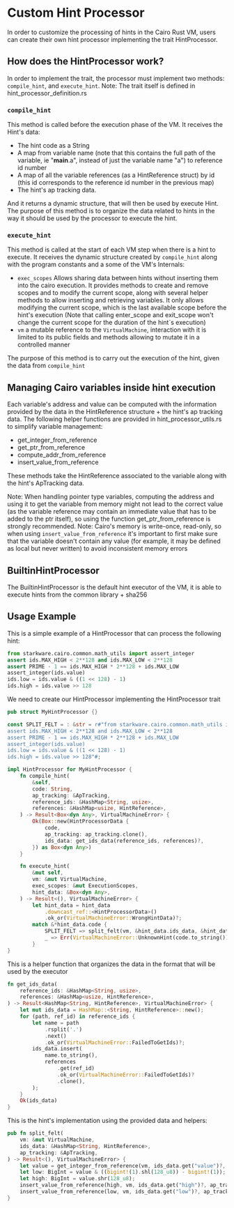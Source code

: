 Custom Hint Processor
===

In order to customize the processing of hints in the Cairo Rust VM, users can create their own hint processor implementing the trait HintProcessor.

## How does the HintProcessor work?

In order to implement the trait, the processor must implement two methods: `compile_hint`, and `execute_hint`.
Note: The trait itself is defined in hint_processor_definition.rs

### `compile_hint`

This method is called before the execution phase of the VM.
It receives the Hint's data:

* The hint code as a String
* A map from variable name (note that this contains the full path of the variable, ie "__main__.a", instead of just the variable name "a") to reference id number
* A map of all the variable references (as a HintReference struct) by id (this id corresponds to the reference id number in the previous map)
* The hint's ap tracking data.

And it returns a dynamic structure, that will then be used by execute Hint.
The purpose of this method is to organize the data related to hints in the way it should be used by the processor to execute the hint.

### `execute_hint`

This method is called at the start of each VM step when there is a hint to execute.
It receives the dynamic structure created by `compile_hint` along with the program constants and a some of the VM's Internals:

* `exec_scopes` Allows sharing data between hints without inserting them into the cairo execution. It provides methods to create and remove scopes and to modify the current scope, along with several helper methods to allow inserting and retrieving variables. It only allows modifying the current scope, which is the last available scope before the hint's execution (Note that calling enter_scope and exit_scope won't change the current scope for the duration of the hint´s execution)
* `vm` a mutable reference to the `VirtualMachine`, interaction with it is limited to its public fields and methods allowing to mutate it in a controlled manner

The purpose of this method is to carry out the execution of the hint, given the data from `compile_hint`

## Managing Cairo variables inside hint execution

Each variable's address and value can be computed with the information provided by the data in the HintReference structure + the hint's ap tracking data.
The following helper functions are provided in hint_processor_utils.rs to simplify variable management:

* get_integer_from_reference
* get_ptr_from_reference
* compute_addr_from_reference
* insert_value_from_reference

These methods take the HintReference associated to the variable along with the hint's ApTracking data.

Note: When handling pointer type variables, computing the address and using it to get the variable from memory might not lead to the correct value (as the variable reference may contain an immediate value that has to be added to the ptr itself), so using the function get_ptr_from_reference is strongly recommended.
Note: Cairo's memory is write-once, read-only, so when using `insert_value_from_reference` it's important to first make sure that the variable doesn't contain any value (for example, it may be defined as local but never written) to avoid inconsistent memory errors

## BuiltinHintProcessor

The BuiltinHintProcessor is the default hint executor of the VM, it is able to execute hints from the common library + sha256

## Usage Example

This is a simple example of a HintProcessor that can process the following hint:

```python
from starkware.cairo.common.math_utils import assert_integer
assert ids.MAX_HIGH < 2**128 and ids.MAX_LOW < 2**128
assert PRIME - 1 == ids.MAX_HIGH * 2**128 + ids.MAX_LOW
assert_integer(ids.value)
ids.low = ids.value & ((1 << 128) - 1)
ids.high = ids.value >> 128
```

We need to create our HintProcessor implementing the HintProcessor trait
```rust
pub struct MyHintProcessor {}

const SPLIT_FELT = : &str = r#"from starkware.cairo.common.math_utils import assert_integer
assert ids.MAX_HIGH < 2**128 and ids.MAX_LOW < 2**128
assert PRIME - 1 == ids.MAX_HIGH * 2**128 + ids.MAX_LOW
assert_integer(ids.value)
ids.low = ids.value & ((1 << 128) - 1)
ids.high = ids.value >> 128"#;

impl HintProcessor for MyHintProcessor {
    fn compile_hint(
        &self,
        code: String,
        ap_tracking: &ApTracking,
        reference_ids: &HashMap<String, usize>,
        references: &HashMap<usize, HintReference>,
    ) -> Result<Box<dyn Any>, VirtualMachineError> {
        Ok(Box::new(HintProcessorData {
            code,
            ap_tracking: ap_tracking.clone(),
            ids_data: get_ids_data(reference_ids, references)?,
        }) as Box<dyn Any>)
    }

    fn execute_hint(
        &mut self,
        vm: &mut VirtualMachine,
        exec_scopes: &mut ExecutionScopes,
        hint_data: &Box<dyn Any>,
    ) -> Result<(), VirtualMachineError> {
        let hint_data = hint_data
            .downcast_ref::<HintProcessorData>()
            .ok_or(VirtualMachineError::WrongHintData)?;
        match &*hint_data.code {
            SPLIT_FELT => split_felt(vm, &hint_data.ids_data, &hint_data.ap_tracking),
            _ => Err(VirtualMachineError::UnknownHint(code.to_string())),
        }
}
```

This is a helper function that organizes the data in the format that will be used by the executor
```rust
fn get_ids_data(
    reference_ids: &HashMap<String, usize>,
    references: &HashMap<usize, HintReference>,
) -> Result<HashMap<String, HintReference>, VirtualMachineError> {
    let mut ids_data = HashMap::<String, HintReference>::new();
    for (path, ref_id) in reference_ids {
        let name = path
            .rsplit('.')
            .next()
            .ok_or(VirtualMachineError::FailedToGetIds)?;
        ids_data.insert(
            name.to_string(),
            references
                .get(ref_id)
                .ok_or(VirtualMachineError::FailedToGetIds)?
                .clone(),
        );
    }
    Ok(ids_data)
}
```

This is the hint's implementation using the provided data and helpers:
```rust
pub fn split_felt(
    vm: &mut VirtualMachine,
    ids_data: &HashMap<String, HintReference>,
    ap_tracking: &ApTracking,
) -> Result<(), VirtualMachineError> {
    let value = get_integer_from_reference(vm, ids_data.get("value")?, ap_tracking)?;
    let low: BigInt = value & ((bigint!(1).shl(128_u8)) - bigint!(1));
    let high: BigInt = value.shr(128_u8);
    insert_value_from_reference(high, vm, ids_data.get("high")?, ap_tracking)?;
    insert_value_from_reference(low, vm, ids_data.get("low")?, ap_tracking)
}
```
